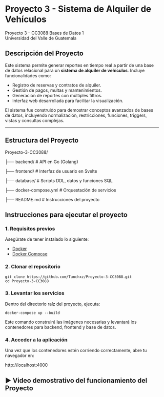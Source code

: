 # Proyecto 3 - Sistema de Alquiler de Vehículos

Proyecto 3 – CC3088 Bases de Datos 1  
Universidad del Valle de Guatemala

## Descripción del Proyecto

Este sistema permite generar reportes en tiempo real a partir de una base de datos relacional para un **sistema de alquiler de vehículos**. Incluye funcionalidades como:

- Registro de reservas y contratos de alquiler.
- Gestión de pagos, multas y mantenimientos.
- Generación de reportes con múltiples filtros.
- Interfaz web desarrollada para facilitar la visualización.

El sistema fue construido para demostrar conceptos avanzados de bases de datos, incluyendo normalización, restricciones, funciones, triggers, vistas y consultas complejas.

---

## Estructura del Proyecto

Proyecto-3-CC3088/

├── backend/ # API en Go (Golang)

├── frontend/ # Interfaz de usuario en Svelte

├── database/ # Scripts DDL, datos y funciones SQL

├── docker-compose.yml  # Orquestación de servicios

├── README.md # Instrucciones del proyecto

## Instrucciones para ejecutar el proyecto

### 1. Requisitos previos

Asegúrate de tener instalado lo siguiente:

- [Docker](https://www.docker.com/)
- [Docker Compose](https://docs.docker.com/compose/)

### 2. Clonar el repositorio

```
git clone https://github.com/Tunchxz/Proyecto-3-CC3088.git
cd Proyecto-3-CC3088
```

### 3. Levantar los servicios
Dentro del directorio raíz del proyecto, ejecuta:

```
docker-compose up --build
```

Este comando construirá las imágenes necesarias y levantará los contenedores para backend, frontend y base de datos.

### 4. Acceder a la aplicación
Una vez que los contenedores estén corriendo correctamente, abre tu navegador en:

http://localhost:4000

## ▶️ Video demostrativo del funcionamiento del Proyecto


